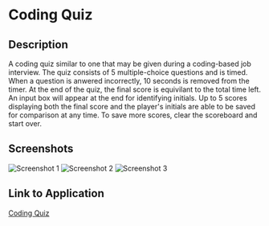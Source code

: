 # Coding Quiz

## Description
A coding quiz similar to one that may be given during a coding-based job interview. The quiz consists of 5 multiple-choice questions and is timed. When a question is anwered incorrectly, 10 seconds is removed from the timer. At the end of the quiz, the final score is equivilant to the total time left. An input box will appear at the end for identifying initials. Up to 5 scores displaying both the final score and the player's initials are able to be saved for comparison at any time. To save more scores, clear the scoreboard and start over. 

## Screenshots
![Screenshot 1](2.png)
![Screenshot 2](5.png)
![Screenshot 3](6.png)

## Link to Application
[Coding Quiz](https://ethanc29.github.io/Coding-Quiz/)